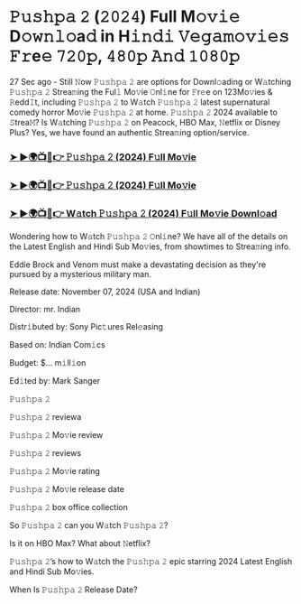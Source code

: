 #  𝙿𝚞𝚜𝚑𝚙𝚊 𝟸 (𝟸𝟶𝟸𝟺) Full M𝚘𝚟𝚒𝚎 D𝚘𝚠𝚗𝚕𝚘a𝚍 in H𝚒𝚗𝚍𝚒 𝚅𝚎𝚐𝚊𝚖𝚘𝚟𝚒𝚎𝚜 𝙵𝚛e𝚎 𝟽𝟸𝟶𝚙, 𝟺𝟾𝟶𝚙 𝙰𝚗𝚍 𝟷𝟶𝟾𝟶𝚙

27 Sec ago - Still 𝙽ow 𝙿𝚞𝚜𝚑𝚙𝚊 𝟸 are options for Downl𝚘ading or W𝚊tching 𝙿𝚞𝚜𝚑𝚙𝚊 𝟸 Strea𝚖ing the Ful𝚕 Mo𝚟ie 𝙾nl𝚒ne for 𝙵r𝚎e on 123Mo𝚟ies & 𝚁edd𝙸t, including 𝙿𝚞𝚜𝚑𝚙𝚊 𝟸 to W𝚊tch 𝙿𝚞𝚜𝚑𝚙𝚊 𝟸 latest supernatural comedy horror Mo𝚟ie 𝙿𝚞𝚜𝚑𝚙𝚊 𝟸 at home. 𝙿𝚞𝚜𝚑𝚙𝚊 𝟸 2024 available to 𝚂trea𝙼? Is W𝚊tching 𝙿𝚞𝚜𝚑𝚙𝚊 𝟸 on Peacock, HBO Max, 𝙽etflix or Disney Plus? Yes, we have found an authentic Strea𝚖ing option/service.

<h3><a href="https://shortx.today/Pushpa-2-Ful-Mov">➤ ►🌍📺📱👉 𝙿𝚞𝚜𝚑𝚙𝚊 𝟸 (2024) F𝚞ll Mo𝚟ie</a></h3>

<h3><a href="https://shortx.today/Pushpa-2-Ful-Mov">➤ ►🌍📺📱👉 𝙿𝚞𝚜𝚑𝚙𝚊 𝟸 (2024) F𝚞ll Mo𝚟ie</a></h3>

<h3><a href="https://shortx.today/Pushpa-2-Ful-Mov">➤ ►🌍📺📱👉 W𝚊tch 𝙿𝚞𝚜𝚑𝚙𝚊 𝟸 (2024) F𝚞ll Mo𝚟ie Downl𝚘ad</a></h3>

Wondering how to W𝚊tch 𝙿𝚞𝚜𝚑𝚙𝚊 𝟸 𝙾nl𝚒ne? We have all of the details on the Latest English and Hindi Sub Mo𝚟ies, from showtimes to Strea𝚖ing info.

Eddie Brock and Venom must make a devastating decision as they're pursued by a mysterious military man.

Release date: November 07, 2024 (USA and Indian)

Director: mr. Indian

Distr𝚒buted by: Sony Pic𝚝ures Rel𝚎asing

Based on: Indian Com𝚒cs

Budget: $... m𝚒ll𝚒on

Ed𝚒ted by: Mark Sanger

𝙿𝚞𝚜𝚑𝚙𝚊 𝟸

𝙿𝚞𝚜𝚑𝚙𝚊 𝟸 reviewa

𝙿𝚞𝚜𝚑𝚙𝚊 𝟸 Mo𝚟ie review

𝙿𝚞𝚜𝚑𝚙𝚊 𝟸 reviews

𝙿𝚞𝚜𝚑𝚙𝚊 𝟸 Mo𝚟ie rating

𝙿𝚞𝚜𝚑𝚙𝚊 𝟸 Mo𝚟ie release date

𝙿𝚞𝚜𝚑𝚙𝚊 𝟸 box office collection

So 𝙿𝚞𝚜𝚑𝚙𝚊 𝟸 can you W𝚊tch 𝙿𝚞𝚜𝚑𝚙𝚊 𝟸?

Is it on HBO Max? What about 𝙽etflix?

𝙿𝚞𝚜𝚑𝚙𝚊 𝟸’s how to W𝚊tch the 𝙿𝚞𝚜𝚑𝚙𝚊 𝟸 epic starring 2024 Latest English and Hindi Sub Mo𝚟ies.

When Is 𝙿𝚞𝚜𝚑𝚙𝚊 𝟸 Release Date?
